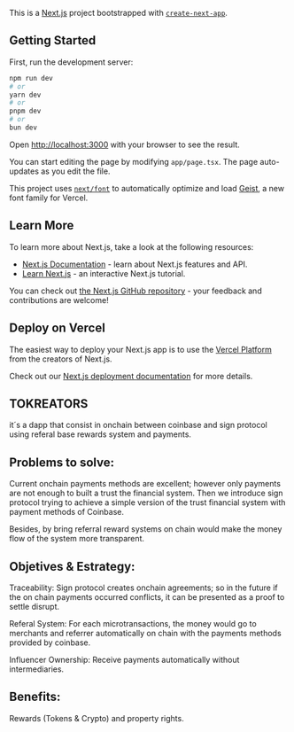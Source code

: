 This is a [Next.js](https://nextjs.org) project bootstrapped with [`create-next-app`](https://nextjs.org/docs/app/api-reference/cli/create-next-app).

## Getting Started

First, run the development server:

```bash
npm run dev
# or
yarn dev
# or
pnpm dev
# or
bun dev
```

Open [http://localhost:3000](http://localhost:3000) with your browser to see the result.

You can start editing the page by modifying `app/page.tsx`. The page auto-updates as you edit the file.

This project uses [`next/font`](https://nextjs.org/docs/app/building-your-application/optimizing/fonts) to automatically optimize and load [Geist](https://vercel.com/font), a new font family for Vercel.

## Learn More

To learn more about Next.js, take a look at the following resources:

- [Next.js Documentation](https://nextjs.org/docs) - learn about Next.js features and API.
- [Learn Next.js](https://nextjs.org/learn) - an interactive Next.js tutorial.

You can check out [the Next.js GitHub repository](https://github.com/vercel/next.js) - your feedback and contributions are welcome!

## Deploy on Vercel

The easiest way to deploy your Next.js app is to use the [Vercel Platform](https://vercel.com/new?utm_medium=default-template&filter=next.js&utm_source=create-next-app&utm_campaign=create-next-app-readme) from the creators of Next.js.

Check out our [Next.js deployment documentation](https://nextjs.org/docs/app/building-your-application/deploying) for more details.

## TOKREATORS

it´s a dapp that consist in onchain between coinbase and sign protocol using referal  base rewards system and payments. 

## Problems to solve: 

Current onchain payments methods are excellent; however only payments are not enough to built a trust the financial system. Then we introduce  sign protocol  trying  to achieve a simple version of the trust financial system with payment methods of Coinbase.

Besides, by bring referral reward systems on chain would make the money flow of the system more transparent. 

## Objetives & Estrategy:

Traceability: Sign protocol creates onchain agreements; so in the future if the on chain payments occurred conflicts, it can be presented as a proof to settle disrupt. 

Referal System:
For each microtransactions, the money would go to merchants and referrer automatically on chain with the payments methods provided by coinbase. 

Influencer Ownership:
Receive payments automatically without intermediaries.


## Benefits:

Rewards (Tokens & Crypto) and property rights.
